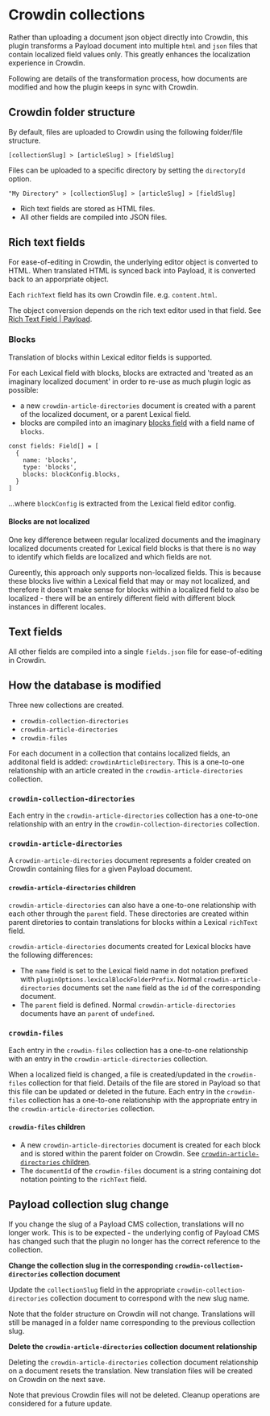 # Crowdin collections

Rather than uploading a document json object directly into Crowdin, this plugin transforms a Payload document into multiple `html` and `json` files that contain localized field values only. This greatly enhances the localization experience in Crowdin.

Following are details of the transformation process, how documents are modified and how the plugin keeps in sync with Crowdin.

## Crowdin folder structure

By default, files are uploaded to Crowdin using the following folder/file structure.

```
[collectionSlug] > [articleSlug] > [fieldSlug]
```

Files can be uploaded to a specific directory by setting the `directoryId` option.

```
"My Directory" > [collectionSlug] > [articleSlug] > [fieldSlug]
```

- Rich text fields are stored as HTML files.
- All other fields are compiled into JSON files.

## Rich text fields

For ease-of-editing in Crowdin, the underlying editor object is converted to HTML. When translated HTML is synced back into Payload, it is converted back to an apporpriate object.

Each `richText` field has its own Crowdin file. e.g. `content.html`.

The object conversion depends on the rich text editor used in that field. See [Rich Text Field | Payload](https://payloadcms.com/docs/fields/rich-text).

### Blocks

Translation of blocks within Lexical editor fields is supported.

For each Lexical field with blocks, blocks are extracted and 'treated as an imaginary localized document' in order to re-use as much plugin logic as possible:

- a new `crowdin-article-directories` document is created with a parent of the localized document, or a parent Lexical field.
- blocks are compiled into an imaginary [blocks field](https://payloadcms.com/docs/fields/blocks) with a field name of `blocks`.

```
const fields: Field[] = [
  {
    name: 'blocks',
    type: 'blocks',
    blocks: blockConfig.blocks,
  }
]
```

...where `blockConfig` is extracted from the Lexical field editor config.

#### Blocks are not localized

One key difference between regular localized documents and the imaginary localized documents created for Lexical field blocks is that there is no way to identify which fields are localized and which fields are not.

Cureently, this approach only supports non-localized fields. This is because these blocks live within a Lexical field that may or may not localized, and therefore it doesn't make sense for blocks within a localized field to also be localized - there will be an entirely different field with different block instances in different locales.

## Text fields

All other fields are compiled into a single `fields.json` file for ease-of-editing in Crowdin.

## How the database is modified

Three new collections are created.

- `crowdin-collection-directories`
- `crowdin-article-directories`
- `crowdin-files`

For each document in a collection that contains localized fields, an additonal field is added: `crowdinArticleDirectory`. This is a one-to-one relationship with an article created in the `crowdin-article-directories` collection.

### `crowdin-collection-directories`

Each entry in the `crowdin-article-directories` collection has a one-to-one relationship with an entry in the `crowdin-collection-directories` collection.

### `crowdin-article-directories`

A `crowdin-article-directories` document represents a folder created on Crowdin containing files for a given Payload document.

#### `crowdin-article-directories` children

`crowdin-article-directories` can also have a one-to-one relationship with each other through the `parent` field. These directories are created within parent diretories to contain translations for blocks within a Lexical `richText` field.

`crowdin-article-directories` documents created for Lexical blocks have the following differences:

- The `name` field is set to the Lexical field name in dot notation prefixed with `pluginOptions.lexicalBlockFolderPrefix`. Normal `crowdin-article-directories` documents set the `name` field as the `id` of the corresponding document.
- The `parent` field is defined. Normal `crowdin-article-directories` documents have an `parent` of `undefined`.

### `crowdin-files`

Each entry in the `crowdin-files` collection has a one-to-one relationship with an entry in the `crowdin-article-directories` collection.

When a localized field is changed, a file is created/updated in the `crowdin-files` collection for that field. Details of the file are stored in Payload so that this file can be updated or deleted in the future. Each entry in the `crowdin-files` collection has a one-to-one relationship with the appropriate entry in the `crowdin-article-directories` collection.

#### `crowdin-files` children

- A new `crowdin-article-directories` document is created for each block and is stored within the parent folder on Crowdin. See [`crowdin-article-directories` children](#crowdin-article-directories-children).
- The `documentId` of the `crowdin-files` document is a string containing dot notation pointing to the `richText` field.


## Payload collection slug change

If you change the slug of a Payload CMS collection, translations will no longer work. This is to be expected - the underlying config of Payload CMS has changed such that the plugin no longer has the correct reference to the collection.

**Change the collection slug in the corresponding `crowdin-collection-directories` collection document**

Update the `collectionSlug` field in the appropriate `crowdin-collection-directories` collection document to correspond with the new slug name.

Note that the folder structure on Crowdin will not change. Translations will still be managed in a folder name corresponding to the previous collection slug.

**Delete the `crowdin-article-directories` collection document relationship**

Deleting the `crowdin-article-directories` collection document relationship on a document resets the translation. New translation files will be created on Crowdin on the next save.

Note that previous Crowdin files will not be deleted. Cleanup operations are considered for a future update.
